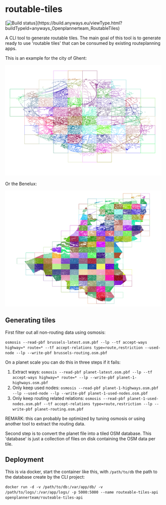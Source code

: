 # routable-tiles

[![Build status](https://build.anyways.eu/app/rest/builds/buildType:(id:anyways_Openplannerteam_RoutableTiles)/statusIcon)](https://build.anyways.eu/viewType.html?buildTypeId=anyways_Openplannerteam_RoutableTiles)
  
A CLI tool to generate routable tiles. The main goal of this tool is to generate ready to use 'routable tiles' that can be consumed by existing routeplanning apps.

This is an example for the city of Ghent:

![Image of tiles for ghent](gent.png)

Or the Benelux:

![Image of tiles for ghent](benelux.png)

## Generating tiles

First filter out all non-routing data using osmosis:

`osmosis --read-pbf brussels-latest.osm.pbf --lp --tf accept-ways highway=* route=* --tf accept-relations type=route,restriction --used-node --lp --write-pbf brussels-routing.osm.pbf`

On a planet scale you can do this in three steps if it fails:

1. Extract ways: `osmosis --read-pbf planet-latest.osm.pbf --lp --tf accept-ways highway=* route=* --lp --write-pbf planet-1-highways.osm.pbf`
2. Only keep used nodes: `osmosis --read-pbf planet-1-highways.osm.pbf --lp --used-node --lp --write-pbf planet-1-used-nodes.osm.pbf`
3. Only keep routing related relations: `osmosis --read-pbf planet-1-used-nodes.osm.pbf --tf accept-relations type=route,restriction --lp --write-pbf planet-routing.osm.pbf`

REMARK: this can probably be optimized by tuning osmosis or using another tool to extract the routing data.

Second step is to convert the planet file into a tiled OSM database. This 'database' is just a collection of files on disk containing the OSM data per tile.



## Deployment

This is via docker, start the container like this, with `/path/to/db` the path to the database create by the CLI project:

`docker run -d -v /path/to/db:/var/app/db/ -v /path/to/logs/:/var/app/logs/ -p 5000:5000 --name routeable-tiles-api openplannerteam/routeable-tiles-api`